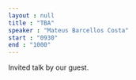 ```yaml
---
layout : null
title : "TBA"
speaker : "Mateus Barcellos Costa"
start : "0930"
end : "1000"
---
```

Invited talk by our guest.